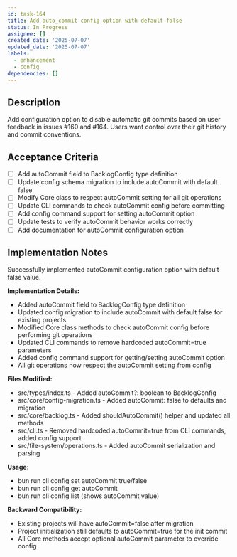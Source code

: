 ```yaml
---
id: task-164
title: Add auto_commit config option with default false
status: In Progress
assignee: []
created_date: '2025-07-07'
updated_date: '2025-07-07'
labels:
  - enhancement
  - config
dependencies: []
---
```


## Description

Add configuration option to disable automatic git commits based on user feedback in issues #160 and #164. Users want control over their git history and commit conventions.

## Acceptance Criteria

- [ ] Add autoCommit field to BacklogConfig type definition
- [ ] Update config schema migration to include autoCommit with default false
- [ ] Modify Core class to respect autoCommit setting for all git operations
- [ ] Update CLI commands to check autoCommit config before committing
- [ ] Add config command support for setting autoCommit option
- [ ] Update tests to verify autoCommit behavior works correctly
- [ ] Add documentation for autoCommit configuration option

## Implementation Notes

Successfully implemented autoCommit configuration option with default false value.

**Implementation Details:**
- Added autoCommit field to BacklogConfig type definition
- Updated config migration to include autoCommit with default false for existing projects
- Modified Core class methods to check autoCommit config before performing git operations
- Updated CLI commands to remove hardcoded autoCommit=true parameters
- Added config command support for getting/setting autoCommit option
- All git operations now respect the autoCommit setting from config

**Files Modified:**
- src/types/index.ts - Added autoCommit?: boolean to BacklogConfig
- src/core/config-migration.ts - Added autoCommit: false to defaults and migration
- src/core/backlog.ts - Added shouldAutoCommit() helper and updated all methods
- src/cli.ts - Removed hardcoded autoCommit=true from CLI commands, added config support
- src/file-system/operations.ts - Added autoCommit serialization and parsing

**Usage:**
- bun run cli config set autoCommit true/false
- bun run cli config get autoCommit
- bun run cli config list (shows autoCommit value)

**Backward Compatibility:**
- Existing projects will have autoCommit=false after migration
- Project initialization still defaults to autoCommit=true for the init commit
- All Core methods accept optional autoCommit parameter to override config
